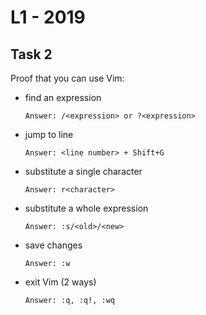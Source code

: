 # L1 - 2019

## Task 2
Proof that you can use Vim:
- find an expression
  ```text
  Answer: /<expression> or ?<expression>
  ```
- jump to line
  ```text
  Answer: <line number> + Shift+G
  ```
- substitute a single character
  ```text
  Answer: r<character>
  ```
- substitute a whole expression
  ```text
  Answer: :s/<old>/<new>
  ```
- save changes
  ```text
  Answer: :w
  ```
- exit Vim (2 ways)
  ```text
  Answer: :q, :q!, :wq
  ```

